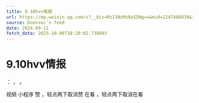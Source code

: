 ```yaml
---
title: 9.10hvv情报
url: https://mp.weixin.qq.com/s?__biz=MzI3NzMzNzE5Ng==&mid=2247488839&idx=1&sn=fa94c108cff1f18ceb199eafb371c6a5
source: Doonsec's feed
date: 2024-09-11
fetch_date: 2025-10-06T18:20:02.738893
---
```


# 9.10hvv情报

：
，
。

视频
小程序
赞
，轻点两下取消赞
在看
，轻点两下取消在看